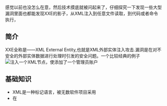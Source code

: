 感觉以前也没怎么在意，然后技术摸底就被问起来了，仔细探究一下发现一些大型漏洞里面也都能发现XXE的影子，从XML注入到任意文件读取，到代码或者命令执行，

## 简介
XXE全称是——XML External Entity,也就是XML外部实体注入攻击.漏洞是在对不安全的外部实体数据进行处理时引发的安全问题。一个比较经典的例子 
![注入一个XML节点，使添加了一个管理员账户](https://i.loli.net/2019/07/12/5d280db66707453328.png)

## 基础知识
- XML是一种标记语言，被无数软件项目采用
- 在